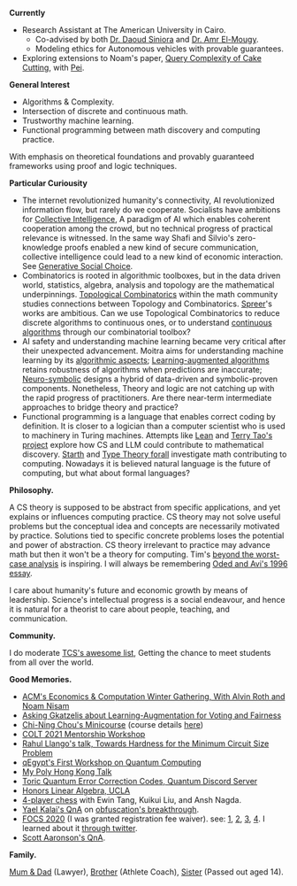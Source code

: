 **Currently**
- Research Assistant at The American University in Cairo.
  - Co-advised by both [Dr. Daoud Siniora](https://sites.google.com/view/daoudsiniora) and [Dr. Amr El-Mougy](https://www.aucegypt.edu/fac/amr-el-mougy).
  - Modeling ethics for Autonomous vehicles with provable guarantees.
- Exploring extensions to Noam's paper, [Query Complexity of Cake Cutting](https://proceedings.neurips.cc/paper_files/paper/2022/hash/f7a7bb369e48f10e85fce85b67d8c516-Abstract-Conference.html), with [Pei](https://pwu.netlify.app/).

**General Interest**
- Algorithms & Complexity.
- Intersection of discrete and continuous math.
- Trustworthy machine learning.
- Functional programming between math discovery and computing practice.

With emphasis on theoretical foundations and provably guaranteed frameworks using proof and logic techniques.

**Particular Curiousity**
- The internet revolutionized humanity's connectivity, AI revolutionized information flow, but rarely do we cooperate. Socialists have ambitions for [Collective Intelligence](https://cci.mit.edu), A paradigm of AI which enables coherent cooperation among the crowd, but no technical progress of practical relevance is witnessed. In the same way Shafi and Silvio's zero-knowledge proofs enabled a new kind of secure communication, collective intelligence could lead to a new kind of economic interaction. See [Generative Social Choice](https://arxiv.org/abs/2309.01291).
- Combinatorics is rooted in algorithmic toolboxes, but in the data driven world, statistics, algebra, analysis and topology are the mathematical underpinnings. [Topological Combinatorics](https://www.irif.fr/wtc24) within the math community studies connections between Topology and Combinatorics. [Spreer](https://sites.google.com/view/jonathan-spreer/research)'s works are ambitious. Can we use Topological Combinatorics to reduce discrete algorithms to continuous ones, or to understand [continuous algorithms](https://homes.cs.washington.edu/~jrl/teaching/cse535au21/) through our combinatorial toolbox?
- AI safety and understanding machine learning became very critical after their unexpected advancement. Moitra aims for understanding machine learning by its [algorithmic aspects](https://people.csail.mit.edu/moitra/cs294.html); [Learning-augmented algorithms](https://algorithms-with-predictions.github.io/) retains robustness of algorithms when predictions are inaccurate; [Neuro-symbolic](https://sites.google.com/view/nesy2024/home) designs a hybrid of data-driven and symbolic-proven components. Nonetheless, Theory and logic are not catching up with the rapid progress of practitioners. Are there near-term intermediate approaches to bridge theory and practice?
- Functional programming is a language that enables correct coding by definition. It is closer to a logician than a computer scientist who is used to machinery in Turing machines. Attempts like [Lean](https://lean-lang.org/) and [Terry Tao's project](https://terrytao.wordpress.com/2024/09/25/a-pilot-project-in-universal-algebra-to-explore-new-ways-to-collaborate-and-use-machine-assistance/) explore how CS and LLM could contribute to mathematical discovery. [Starth](https://msp.cis.strath.ac.uk/) and [Type Theory forall](https://www.typetheoryforall.com/) investigate math contributing to computing. Nowadays it is believed natural language is the future of computing, but what about formal languages?

**Philosophy.**

A CS theory is supposed to be abstract from specific applications, and yet explains or influences computing practice. CS theory may not solve useful problems but the conceptual idea and concepts are necessarily motivated by practice. Solutions tied to specific concrete problems loses the potential and power of abstraction. CS theory irrelevant to practice may advance math but then it won't be a theory for computing. Tim's [beyond the worst-case analysis](https://www.cambridge.org/core/books/beyond-the-worstcase-analysis-of-algorithms/8A8128BBF7FC2857471E9CA52E69AC21) is inspiring. I will always be remembering [Oded and Avi's 1996 essay](https://theorydish.blog/2021/04/15/toc-a-personal-perspective-2021).

I care about humanity's future and economic growth by means of leadership. Science's intellectual progress is a social endeavour, and hence it is natural for a theorist to care about people, teaching, and communication.

**Community.**

I do moderate [TCS's awesome list](https://github.com/mostafatouny/awesome-theoretical-computer-science), Getting the chance to meet students from all over the world.

**Good Memories.**
- [ACM's Economics & Computation Winter Gathering, With Alvin Roth and Noam Nisam](https://x.com/Mostafa_Touny/status/1758206433969963486?s=20)
- [Asking Gkatzelis about Learning-Augmentation for Voting and Fairness](https://youtu.be/nMm6-20OI94?si=P4bSchKYpLBZzzs9&t=1685)
- [Chi-Ning Chou's Minicourse](https://twitter.com/Mostafa_Touny/status/1480568006875004930) (course details [here](https://cnchou.github.io/mini-course/))
- [COLT 2021 Mentorship Workshop](https://twitter.com/Mostafa_Touny/status/1422972878065184768)
- [Rahul Llango's talk, Towards Hardness for the Minimum Circuit Size Problem](https://twitter.com/Mostafa_Touny/status/1386012832156749825)
- [qEgypt's First Workshop on Quantum Computing](https://twitter.com/Mostafa_Touny/status/1380969863708041218)
- [My Poly Hong Kong Talk](post/hobbyist-talk/)
- [Toric Quantum Error Correction Codes, Quantum Discord Server](https://twitter.com/Mostafa_Touny/status/1373661965185339394)
- [Honors Linear Algebra, UCLA](post/math115ah/)
- [4-player chess](https://twitter.com/Mostafa_Touny/status/1360420814806540288) with Ewin Tang, Kuikui Liu, and Ansh Nagda.
- [Yael Kalai's QnA](https://youtu.be/ygcEkJQdxAE?t=3960) on [obfuscation's breakthrough](https://www.quantamagazine.org/in-cryptography-advances-in-program-obfuscation-20140130).
- [FOCS 2020](https://focs2020.cs.duke.edu/) (I was granted registration fee waiver). see: [1](https://twitter.com/BlumLenore/status/1327306067320172544), [2](https://twitter.com/Mostafa_Touny/status/1329139915104399362), [3](https://twitter.com/Mostafa_Touny/status/1327331859756425225), [4](https://twitter.com/Mostafa_Touny/status/1327311589163356162/photo/1). I learned about it [through twitter](https://twitter.com/ccanonne_/status/1325140475167305728).
- [Scott Aaronson's QnA](https://twitter.com/Mostafa_Touny/status/1325547607079464960).

**Family.**

[Mum & Dad](https://www.instagram.com/p/CpYNgF3MpSe/?img_index=2) (Lawyer), [Brother](https://www.instagram.com/ahmedxtouny/) (Athlete Coach), [Sister](https://x.com/Mostafa_Touny/status/1600805391826587653) (Passed out aged 14).
